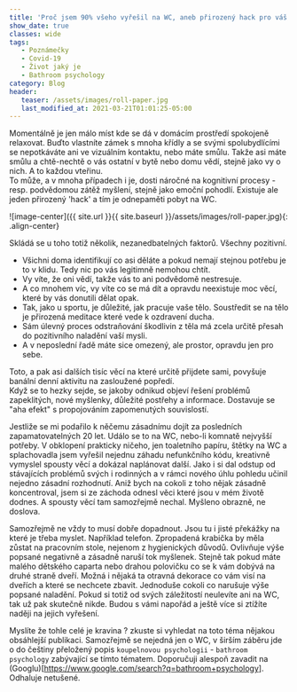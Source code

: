 ```yaml
---
title: 'Proč jsem 90% všeho vyřešil na WC, aneb přirozený hack pro váš lockdown.'
show_date: true
classes: wide
tags:
   - Poznámečky
   - Covid-19
   - Život jaký je
   - Bathroom psychology
category: Blog
header:
   teaser: /assets/images/roll-paper.jpg
   last_modified_at: 2021-03-21T01:01:25-05:00
---
```


Momentálně je jen málo míst kde se dá v domácím prostředí spokojeně relaxovat.
Buďto vlastníte zámek s mnoha křídly a se svými spolubydlícími se nepotkáváte ani ve vizuálním kontaktu, nebo máte smůlu.
Takže asi máte smůlu a chtě-nechtě o vás ostatní v bytě nebo domu vědí, stejně jako vy o nich. A to každou vteřinu.    
To může, a v mnoha případech i je, dosti náročné na kognitivní procesy - resp. podvědomou zátěž myšlení, stejně jako emoční pohodlí.
Existuje ale jeden přirozený 'hack' a tím je odnepaměti pobyt na WC.

![image-center]({{ site.url }}{{ site.baseurl }}/assets/images/roll-paper.jpg){: .align-center}

Skládá se u toho totiž několik, nezanedbatelných faktorů. Všechny pozitivní.

- Všichni doma identifikují co asi děláte a pokud nemají stejnou potřebu je to v klidu. Tedy nic po vás legitimně nemohou chtít.
- Vy víte, že oni vědí, takže vás to ani podvědomě nestresuje.
- A co mnohem víc, vy víte co se má dít a opravdu neexistuje moc věcí, které by vás donutili dělat opak.
- Tak, jako u sportu, je důležité, jak pracuje vaše tělo. Soustředit se na tělo je přirozená meditace které vede k ozdravení ducha.
- Sám úlevný proces odstraňování škodlivin z těla má zcela určitě přesah do pozitivního naladění vaší mysli.
- A v neposlední řadě máte sice omezený, ale prostor, opravdu jen pro sebe.

Toto, a pak asi dalších tisíc věcí na které určitě přijdete sami, povyšuje banální denní aktivitu na zasloužené popředí.  
Když se to hezky sejde, se jakoby odnikud objeví řešení problémů zapeklitých, nové myšlenky, důležité postřehy a informace.
Dostavuje se "aha efekt" s propojováním zapomenutých souvislostí.

Jestliže se mi podařilo k něčemu zásadnímu dojít za posledních zapamatovatelných 20 let. Událo se to na WC, nebo-li komnatě nejvyšší potřeby.
V obklopení prakticky ničeho, jen toaletního papíru, štětky na WC a splachovadla jsem vyřešil nejednu záhadu nefunkčního kódu,
kreativně vymyslel spousty věcí a dokázal naplánovat další. Jako i si dal odstup od stávajících problémů svých i rodinných a v rámci nového úhlu pohledu učinil nejedno zásadní rozhodnutí.
Aniž bych na cokoli z toho nějak zásadně koncentroval, jsem si ze záchoda odnesl věci které jsou v mém životě dodnes.
A spousty věcí tam samozřejmě nechal. Myšleno obrazně, ne doslova.


Samozřejmě ne vždy to musí dobře dopadnout. Jsou tu i jisté překážky na které je třeba myslet.
Například telefon. Zpropadená krabička by měla zůstat na pracovním stole, nejenom z hygienických důvodů.
Ovlivňuje výše popsané negativně a zásadně naruší tok myšlenek.
Stejně tak pokud máte malého dětského caparta nebo drahou polovičku co se k vám dobývá na druhé straně dveří.
Možná i nějaká ta otravná dekorace co vám visí na dveřích a které se nechcete zbavit.
Jednoduše cokoli co narušuje výše popsané naladění.
Pokud si totiž od svých záležitostí neulevíte ani na WC, tak už pak skutečně nikde.
Budou s vámi napořád a ještě více si ztížíte naději na jejich vyřešení.


Myslíte že tohle celé je kravina ? zkuste si vyhledat na toto téma nějakou obsáhlejší publikaci.
Samozřejmě se nejedná jen o WC, v širším záběru jde o do češtiny přeložený popis `koupelnovou psychologii` - `bathroom psychology` zabývající se tímto tématem.
Doporučuji alespoň zavadit na (Googlu)[https://www.google.com/search?q=bathroom+psychology]. 
Odhaluje netušené.
